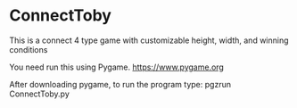 # ConnectToby
This is a connect 4 type game with customizable height, width, and winning conditions

You need run this using Pygame. https://www.pygame.org

After downloading pygame, to run the program type: pgzrun ConnectToby.py
